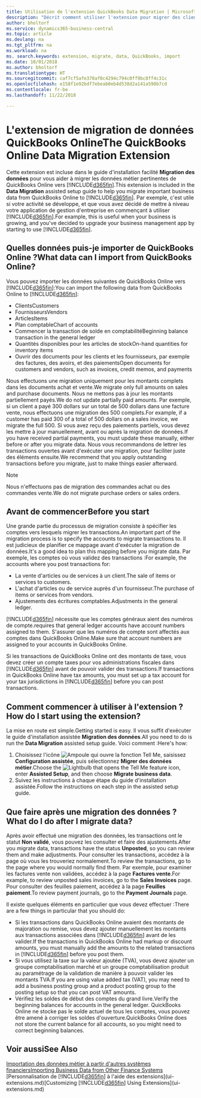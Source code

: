 ```yaml
---
title: Utilisation de l'extension QuickBooks Data Migration | Microsoft Docs
description: "Décrit comment utiliser l'extension pour migrer des clients, des fournisseurs, des articles, et des comptes de QuickBooks Online à Business Central."
author: bholtorf
ms.service: dynamics365-business-central
ms.topic: article
ms.devlang: na
ms.tgt_pltfrm: na
ms.workload: na
ms. search.keywords: extension, migrate, data, QuickBooks, import
ms.date: 10/01/2018
ms.author: bholtorf
ms.translationtype: HT
ms.sourcegitcommit: caf7cf5afe370af0c4294c794c0ff9bc8ff4c31c
ms.openlocfilehash: e158f1e92bdf7ebeab0eb4d538d2a141a590b7cd
ms.contentlocale: fr-be
ms.lasthandoff: 11/22/2018

---
```


# <a name="the-quickbooks-online-data-migration-extension"></a><span data-ttu-id="0cf3d-103">L'extension de migration de données QuickBooks Online</span><span class="sxs-lookup"><span data-stu-id="0cf3d-103">The QuickBooks Online Data Migration Extension</span></span>
<span data-ttu-id="0cf3d-104">Cette extension est incluse dans le guide d'installation facilité **Migration des données** pour vous aider à migrer les données métier pertinentes de QuickBooks Online vers [!INCLUDE[d365fin](includes/d365fin_md.md)].</span><span class="sxs-lookup"><span data-stu-id="0cf3d-104">This extension is included in the **Data Migration** assisted setup guide to help you migrate important business data from QuickBooks Online to [!INCLUDE[d365fin](includes/d365fin_md.md)].</span></span> <span data-ttu-id="0cf3d-105">Par exemple, c'est utile si votre activité se développe, et que vous avez décidé de mettre à niveau votre application de gestion d'entreprise en commençant à utiliser [!INCLUDE[d365fin](includes/d365fin_md.md)].</span><span class="sxs-lookup"><span data-stu-id="0cf3d-105">For example, this is useful when your business is growing, and you've decided to upgrade your business management app by starting to use [!INCLUDE[d365fin](includes/d365fin_md.md)].</span></span>

## <a name="what-data-can-i-import-from-quickbooks-online"></a><span data-ttu-id="0cf3d-106">Quelles données puis-je importer de QuickBooks Online ?</span><span class="sxs-lookup"><span data-stu-id="0cf3d-106">What data can I import from QuickBooks Online?</span></span>
<span data-ttu-id="0cf3d-107">Vous pouvez importer les données suivantes de QuickBooks Online vers [!INCLUDE[d365fin](includes/d365fin_md.md)]:</span><span class="sxs-lookup"><span data-stu-id="0cf3d-107">You can import the following data from QuickBooks Online to [!INCLUDE[d365fin](includes/d365fin_md.md)]:</span></span>  

* <span data-ttu-id="0cf3d-108">Clients</span><span class="sxs-lookup"><span data-stu-id="0cf3d-108">Customers</span></span>
* <span data-ttu-id="0cf3d-109">Fournisseurs</span><span class="sxs-lookup"><span data-stu-id="0cf3d-109">Vendors</span></span>
* <span data-ttu-id="0cf3d-110">Articles</span><span class="sxs-lookup"><span data-stu-id="0cf3d-110">Items</span></span>
* <span data-ttu-id="0cf3d-111">Plan comptable</span><span class="sxs-lookup"><span data-stu-id="0cf3d-111">Chart of accounts</span></span>
* <span data-ttu-id="0cf3d-112">Commencer la transaction de solde en comptabilité</span><span class="sxs-lookup"><span data-stu-id="0cf3d-112">Beginning balance transaction in the general ledger</span></span>
* <span data-ttu-id="0cf3d-113">Quantités disponibles pour les articles de stock</span><span class="sxs-lookup"><span data-stu-id="0cf3d-113">On-hand quantities for inventory items</span></span>
* <span data-ttu-id="0cf3d-114">Ouvrir des documents pour les clients et les fournisseurs, par exemple des factures, des avoirs, et des paiements</span><span class="sxs-lookup"><span data-stu-id="0cf3d-114">Open documents for customers and vendors, such as invoices, credit memos, and payments</span></span>

<span data-ttu-id="0cf3d-115">Nous effectuons une migration uniquement pour les montants complets dans les documents achat et vente.</span><span class="sxs-lookup"><span data-stu-id="0cf3d-115">We migrate only full amounts on sales and purchase documents.</span></span> <span data-ttu-id="0cf3d-116">Nous ne mettons pas à jour les montants partiellement payés.</span><span class="sxs-lookup"><span data-stu-id="0cf3d-116">We do not update partially paid amounts.</span></span> <span data-ttu-id="0cf3d-117">Par exemple, si un client a payé 300 dollars sur un total de 500 dollars dans une facture vente, nous effectuons une migration des 500 complets.</span><span class="sxs-lookup"><span data-stu-id="0cf3d-117">For example, if a customer has paid 300 of a total of 500 dollars on a sales invoice, we migrate the full 500.</span></span> <span data-ttu-id="0cf3d-118">Si vous avez reçu des paiements partiels, vous devez les mettre à jour manuellement, avant ou après la migration de données.</span><span class="sxs-lookup"><span data-stu-id="0cf3d-118">If you have received partial payments, you must update these manually, either before or after you migrate data.</span></span> <span data-ttu-id="0cf3d-119">Nous vous recommandons de lettrer les transactions ouvertes avant d'exécuter une migration, pour faciliter juste des éléments ensuite.</span><span class="sxs-lookup"><span data-stu-id="0cf3d-119">We recommend that you apply outstanding transactions before you migrate, just to make things easier afterward.</span></span>

> [!NOTE]  
>   <span data-ttu-id="0cf3d-120">Nous n'effectuons pas de migration des commandes achat ou des commandes vente.</span><span class="sxs-lookup"><span data-stu-id="0cf3d-120">We do not migrate purchase orders or sales orders.</span></span>

## <a name="before-you-start"></a><span data-ttu-id="0cf3d-121">Avant de commencer</span><span class="sxs-lookup"><span data-stu-id="0cf3d-121">Before you start</span></span>
<span data-ttu-id="0cf3d-122">Une grande partie du processus de migration consiste à spécifier les comptes vers lesquels migrer les transactions.</span><span class="sxs-lookup"><span data-stu-id="0cf3d-122">An important part of the migration process is to specify the accounts to migrate transactions to.</span></span> <span data-ttu-id="0cf3d-123">Il est judicieux de planifier ce mappage avant d'exécuter la migration de données.</span><span class="sxs-lookup"><span data-stu-id="0cf3d-123">It's a good idea to plan this mapping before you migrate data.</span></span> <span data-ttu-id="0cf3d-124">Par exemple, les comptes où vous validez des transactions :</span><span class="sxs-lookup"><span data-stu-id="0cf3d-124">For example, the accounts where you post transactions for:</span></span>  

* <span data-ttu-id="0cf3d-125">La vente d'articles ou de services à un client.</span><span class="sxs-lookup"><span data-stu-id="0cf3d-125">The sale of items or services to customers.</span></span>
* <span data-ttu-id="0cf3d-126">L'achat d'articles ou de service auprès d'un fournisseur.</span><span class="sxs-lookup"><span data-stu-id="0cf3d-126">The purchase of items or services from vendors.</span></span>  
* <span data-ttu-id="0cf3d-127">Ajustements des écritures comptables.</span><span class="sxs-lookup"><span data-stu-id="0cf3d-127">Adjustments in the general ledger.</span></span>  

[!INCLUDE[d365fin](includes/d365fin_md.md)] <span data-ttu-id="0cf3d-128">nécessite que les comptes généraux aient des numéros de compte.</span><span class="sxs-lookup"><span data-stu-id="0cf3d-128">requires that general ledger accounts have account numbers assigned to them.</span></span> <span data-ttu-id="0cf3d-129">S'assurer que les numéros de compte sont affectés aux comptes dans QuickBooks Online.</span><span class="sxs-lookup"><span data-stu-id="0cf3d-129">Make sure that account numbers are assigned to your accounts in QuickBooks Online.</span></span>

<span data-ttu-id="0cf3d-130">Si les transactions de QuickBooks Online ont des montants de taxe, vous devez créer un compte taxes pour vos administrations fiscales dans [!INCLUDE[d365fin](includes/d365fin_md.md)] avant de pouvoir valider des transactions.</span><span class="sxs-lookup"><span data-stu-id="0cf3d-130">If transactions in QuickBooks Online have tax amounts, you must set up a tax account for your tax jurisdictions in [!INCLUDE[d365fin](includes/d365fin_md.md)] before you can post transactions.</span></span>

## <a name="how-do-i-start-using-the-extension"></a><span data-ttu-id="0cf3d-131">Comment commencer à utiliser à l'extension ?</span><span class="sxs-lookup"><span data-stu-id="0cf3d-131">How do I start using the extension?</span></span>
<span data-ttu-id="0cf3d-132">La mise en route est simple.</span><span class="sxs-lookup"><span data-stu-id="0cf3d-132">Getting started is easy.</span></span> <span data-ttu-id="0cf3d-133">Il vous suffit d'exécuter le guide d'installation assistée **Migration des données**.</span><span class="sxs-lookup"><span data-stu-id="0cf3d-133">All you need to do is run the **Data Migration** assisted setup guide.</span></span> <span data-ttu-id="0cf3d-134">Voici comment :</span><span class="sxs-lookup"><span data-stu-id="0cf3d-134">Here's how:</span></span>

1. <span data-ttu-id="0cf3d-135">Choisissez l'icône ![Ampoule qui ouvre la fonction Tell Me](media/ui-search/search_small.png "Dites-moi ce que vous voulez faire"), saisissez **Configuration assistée**, puis sélectionnez **Migrer des données métier**.</span><span class="sxs-lookup"><span data-stu-id="0cf3d-135">Choose the ![Lightbulb that opens the Tell Me feature](media/ui-search/search_small.png "Tell me what you want to do") icon, enter **Assisted Setup**, and then choose **Migrate business data**.</span></span>
2. <span data-ttu-id="0cf3d-136">Suivez les instructions à chaque étape du guide d'installation assistée.</span><span class="sxs-lookup"><span data-stu-id="0cf3d-136">Follow the instructions on each step in the assisted setup guide.</span></span>

## <a name="what-do-i-do-after-i-migrate-data"></a><span data-ttu-id="0cf3d-137">Que faire après une migration des données ?</span><span class="sxs-lookup"><span data-stu-id="0cf3d-137">What do I do after I migrate data?</span></span>
<span data-ttu-id="0cf3d-138">Après avoir effectué une migration des données, les transactions ont le statut **Non validé**, vous pouvez les consulter et faire des ajustements.</span><span class="sxs-lookup"><span data-stu-id="0cf3d-138">After you migrate data, transactions have the status **Unposted**, so you can review them and make adjustments.</span></span> <span data-ttu-id="0cf3d-139">Pour consulter les transactions, accédez à la page où vous les trouveriez normalement.</span><span class="sxs-lookup"><span data-stu-id="0cf3d-139">To review the transactions, go to the page where you would normally find them.</span></span> <span data-ttu-id="0cf3d-140">Par exemple, pour examiner les factures vente non validées, accédez à la page **Factures vente**.</span><span class="sxs-lookup"><span data-stu-id="0cf3d-140">For example, to review unposted sales invoices, go to the **Sales Invoices** page.</span></span> <span data-ttu-id="0cf3d-141">Pour consulter des feuilles paiement, accédez à la page **Feuilles paiement**.</span><span class="sxs-lookup"><span data-stu-id="0cf3d-141">To review payment journals, go to the **Payment Journals** page.</span></span>   

<span data-ttu-id="0cf3d-142">Il existe quelques éléments en particulier que vous devez effectuer :</span><span class="sxs-lookup"><span data-stu-id="0cf3d-142">There are a few things in particular that you should do:</span></span>

* <span data-ttu-id="0cf3d-143">Si les transactions dans QuickBooks Online avaient des montants de majoration ou remise, vous devez ajouter manuellement les montants aux transactions associées dans [!INCLUDE[d365fin](includes/d365fin_md.md)] avant de les valider.</span><span class="sxs-lookup"><span data-stu-id="0cf3d-143">If the transactions in QuickBooks Online had markup or discount amounts, you must manually add the amounts to the related transactions in [!INCLUDE[d365fin](includes/d365fin_md.md)] before you post them.</span></span>
* <span data-ttu-id="0cf3d-144">Si vous utilisez la taxe sur la valeur ajoutée (TVA), vous devez ajouter un groupe comptabilisation marché et un groupe comptabilisation produit au paramétrage de la validation de manière à pouvoir valider les montants TVA.</span><span class="sxs-lookup"><span data-stu-id="0cf3d-144">If you are using value added tax (VAT), you may need to add a business posting group and a product posting group to the posting setup so that you can post VAT amounts.</span></span>
* <span data-ttu-id="0cf3d-145">Vérifiez les soldes de début des comptes du grand livre.</span><span class="sxs-lookup"><span data-stu-id="0cf3d-145">Verify the beginning balances for accounts in the general ledger.</span></span> <span data-ttu-id="0cf3d-146">QuickBooks Online ne stocke pas le solde actuel de tous les comptes, vous pouvez être amené à corriger les soldes d'ouverture.</span><span class="sxs-lookup"><span data-stu-id="0cf3d-146">QuickBooks Online does not store the current balance for all accounts, so you might need to correct beginning balances.</span></span>

## <a name="see-also"></a><span data-ttu-id="0cf3d-147">Voir aussi</span><span class="sxs-lookup"><span data-stu-id="0cf3d-147">See Also</span></span>
[<span data-ttu-id="0cf3d-148">Importation des données métier à partir d'autres systèmes financiers</span><span class="sxs-lookup"><span data-stu-id="0cf3d-148">Importing Business Data from Other Finance Systems</span></span>](across-import-data-configuration-packages.md)  
<span data-ttu-id="0cf3d-149">[Personnalisation de [!INCLUDE[d365fin](includes/d365fin_md.md)] à l'aide des extensions](ui-extensions.md)</span><span class="sxs-lookup"><span data-stu-id="0cf3d-149">[Customizing [!INCLUDE[d365fin](includes/d365fin_md.md)] Using Extensions](ui-extensions.md)</span></span>  

